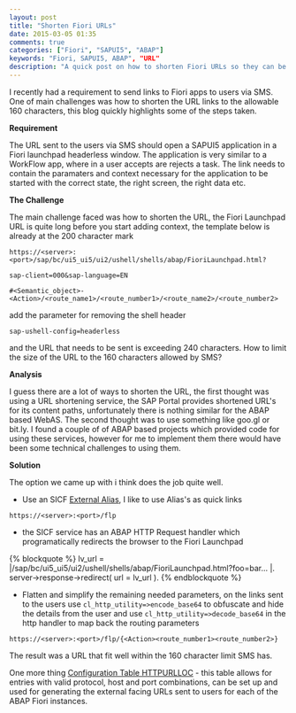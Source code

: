```yaml
---
layout: post
title: "Shorten Fiori URLs"
date: 2015-03-05 01:35
comments: true
categories: ["Fiori", "SAPUI5", "ABAP"]
keywords: "Fiori, SAPUI5, ABAP", "URL"
description: "A quick post on how to shorten Fiori URLs so they can be sent via SMS"
---
```


I recently had a requirement to send links to Fiori apps to users via SMS. One of main challenges was how to shorten the URL links  to the allowable 160 characters, this blog quickly highlights some of the steps taken. 

**Requirement**

The URL sent to the users via SMS should open a SAPUI5 application in a Fiori launchpad headerless window. The application is very similar to a WorkFlow app, where in a user accepts are rejects a task. The link needs to contain the paramaters and context necessary for the application to be started with the correct state, the right screen, the right data etc. 


**The Challenge**

The main challenge faced was how to shorten the URL, the Fiori Launchpad URL is quite long before you start adding context, the template below is already at the 200 character mark 

`https://<server>:<port>/sap/bc/ui5_ui5/ui2/ushell/shells/abap/FioriLaunchpad.html?`

`sap-client=000&sap-language=EN`

`#<Semantic_object>-<Action>/<route_name1>/<route_number1>/<route_name2>/<route_number2>`

add the parameter for removing the shell header

`sap-ushell-config=headerless`

and the URL that needs to be sent is exceeding 240 characters. How to limit the size of the URL to the 160 characters allowed by SMS?

**Analysis**

I guess there are a lot of ways to shorten the URL, the first thought was using a URL shortening service, the SAP Portal provides shortened URL's for its content paths, unfortunately there is nothing similar for the ABAP based WebAS. The second thought was to use something like goo.gl or bit.ly. I found a couple of of ABAP based projects which provided code for using these services, however for me to implement them there would have been some technical challenges to using them.


**Solution**

The option we came up with i think does the job quite well.

* Use an SICF [External Alias](http://help.sap.com/saphelp_nw70ehp2/helpdata/en/78/9852bdc06b11d4ad310000e83539c3/content.htm), I like to use Alias's as quick links

`https://<server>:<port>/flp`

* the SICF service has an ABAP HTTP Request handler which programatically redirects the browser to the Fiori Launchpad

{% blockquote %}
  lv_url = |/sap/bc/ui5_ui5/ui2/ushell/shells/abap/FioriLaunchpad.html?foo=bar... |.
  server->response->redirect( url = lv_url ).
{% endblockquote %}

* Flatten and simplify the remaining needed parameters, on the links sent to the users
 use `cl_http_utility=>encode_base64` to obfuscate and hide the details from the user and
 use `cl_http_utility=>decode_base64` in the http handler to map back the routing parameters  

`https://<server>:<port>/flp/{<Action><route_number1><route_number2>}`

The result was a URL that fit well within the 160 character limit SMS has.

One more thing [Configuration Table HTTPURLLOC](http://help.sap.com/saphelp_nw73ehp1/helpdata/en/48/6b380633f0350ce10000000a42189d/content.htm) - this table allows for entries with valid protocol, host and port combinations, can be set up and used for generating the external facing URLs sent to users for each of the ABAP Fiori instances.
